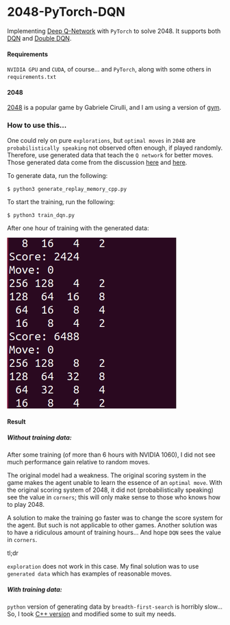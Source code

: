 # 2048-PyTorch-DQN

Implementing [Deep Q-Network](https://deepmind.com/research/dqn/) with `PyTorch` to solve 2048. 
It supports both [DQN](https://arxiv.org/abs/1312.5602) and [Double DQN](https://arxiv.org/abs/1509.06461).

#### Requirements
`NVIDIA GPU` and `CUDA`, of course...  and `PyTorch`, along with some others in `requirements.txt`


#### 2048

[2048](https://github.com/gabrielecirulli/2048) is a popular game by Gabriele Cirulli, 
and I am using a version of [gym](https://github.com/mllobet/gym-2048).

### How to use this...
One could rely on pure `explorations`, but `optimal moves` in `2048` are
`probabilistically speaking` not observed often enough, if played randomly. Therefore, use generated data that teach the `Q network` for better moves. Those generated data come from
the discussion [here](https://stackoverflow.com/questions/22342854/what-is-the-optimal-algorithm-for-the-game-2048) and [here](https://github.com/nneonneo/2048-ai).

To generate data, run the following:

    $ python3 generate_replay_memory_cpp.py

To start the training, run the following:
    
    $ python3 train_dqn.py

After one hour of training with the generated data:

![screenshot](img/after_1_hour_training.gif)


#### Result

##### Without training data:
After some training (of more than 6 hours with NVIDIA 1060), 
I did not see much performance gain relative to random moves.

The original model had a weakness. The original scoring system in the game 
makes the agent unable to learn the essence of an `optimal move`. With the
original scoring system of 2048, it did not (probabilistically speaking)
see the value in `corners`; this will only make sense to those who knows how to play 2048.
 
A solution to make the training go faster was to change the score system for the agent.
But such is not applicable to other games.
Another solution was to have a ridiculous amount of training hours... And hope `DQN` sees the
value in `corners`.

tl;dr

`exploration` does not work in this case.
My final solution was to use `generated data` which has examples of reasonable moves.

##### With training data:
`python` version of generating data by `breadth-first-search` is horribly slow... So, I took
[C++ version](https://github.com/nneonneo/2048-ai) and modified some to suit my needs.

